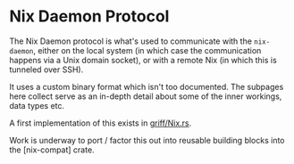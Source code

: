 # Nix Daemon Protocol

The Nix Daemon protocol is what's used to communicate with the `nix-daemon`,
either on the local system (in which case the communication happens via a Unix
domain socket), or with a remote Nix (in which this is tunneled over SSH).

It uses a custom binary format which isn't too documented. The subpages here
collect serve as an in-depth detail about some of the inner workings, data types
etc.

A first implementation of this exists in
[griff/Nix.rs](https://github.com/griff/Nix.rs/tree/main).

Work is underway to port / factor this out into reusable building blocks into
the [nix-compat] crate.
